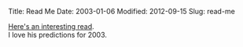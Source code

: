 Title: Read Me
Date: 2003-01-06
Modified: 2012-09-15
Slug: read-me

<a href="http://www.net-security.org/article.php?id=332" >Here's an interesting read</a>.<br />
I love his predictions for 2003.
